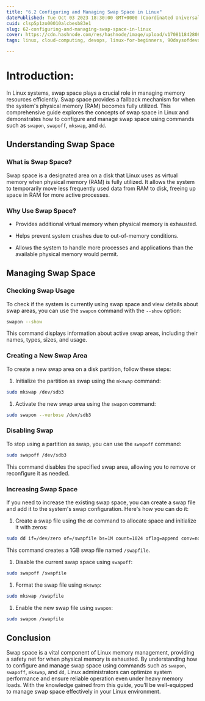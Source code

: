 ```yaml
---
title: "6.2 Configuring and Managing Swap Space in Linux"
datePublished: Tue Oct 03 2023 18:30:00 GMT+0000 (Coordinated Universal Time)
cuid: clsp5p1zo00010alcbesb83e1
slug: 62-configuring-and-managing-swap-space-in-linux
cover: https://cdn.hashnode.com/res/hashnode/image/upload/v1708118428082/4cb671db-981c-4807-b212-d703794a44a7.png
tags: linux, cloud-computing, devops, linux-for-beginners, 90daysofdevops, shubhamlondhe, trainwithshubham

---
```


# Introduction:

In Linux systems, swap space plays a crucial role in managing memory resources efficiently. Swap space provides a fallback mechanism for when the system's physical memory (RAM) becomes fully utilized. This comprehensive guide explores the concepts of swap space in Linux and demonstrates how to configure and manage swap space using commands such as `swapon`, `swapoff`, `mkswap`, and `dd`.

## Understanding Swap Space

### What is Swap Space?

Swap space is a designated area on a disk that Linux uses as virtual memory when physical memory (RAM) is fully utilized. It allows the system to temporarily move less frequently used data from RAM to disk, freeing up space in RAM for more active processes.

### Why Use Swap Space?

* Provides additional virtual memory when physical memory is exhausted.
    
* Helps prevent system crashes due to out-of-memory conditions.
    
* Allows the system to handle more processes and applications than the available physical memory would permit.
    

## Managing Swap Space

### Checking Swap Usage

To check if the system is currently using swap space and view details about swap areas, you can use the `swapon` command with the `--show` option:

```bash
swapon --show
```

This command displays information about active swap areas, including their names, types, sizes, and usage.

### Creating a New Swap Area

To create a new swap area on a disk partition, follow these steps:

1. Initialize the partition as swap using the `mkswap` command:
    

```bash
sudo mkswap /dev/sdb3
```

1. Activate the new swap area using the `swapon` command:
    

```bash
sudo swapon --verbose /dev/sdb3
```

### Disabling Swap

To stop using a partition as swap, you can use the `swapoff` command:

```bash
sudo swapoff /dev/sdb3
```

This command disables the specified swap area, allowing you to remove or reconfigure it as needed.

### Increasing Swap Space

If you need to increase the existing swap space, you can create a swap file and add it to the system's swap configuration. Here's how you can do it:

1. Create a swap file using the `dd` command to allocate space and initialize it with zeros:
    

```bash
sudo dd if=/dev/zero of=/swapfile bs=1M count=1024 oflag=append conv=notrunc
```

This command creates a 1GB swap file named `/swapfile`.

1. Disable the current swap space using `swapoff`:
    

```bash
sudo swapoff /swapfile
```

1. Format the swap file using `mkswap`:
    

```bash
sudo mkswap /swapfile
```

1. Enable the new swap file using `swapon`:
    

```bash
sudo swapon /swapfile
```

## Conclusion

Swap space is a vital component of Linux memory management, providing a safety net for when physical memory is exhausted. By understanding how to configure and manage swap space using commands such as `swapon`, `swapoff`, `mkswap`, and `dd`, Linux administrators can optimize system performance and ensure reliable operation even under heavy memory loads. With the knowledge gained from this guide, you'll be well-equipped to manage swap space effectively in your Linux environment.